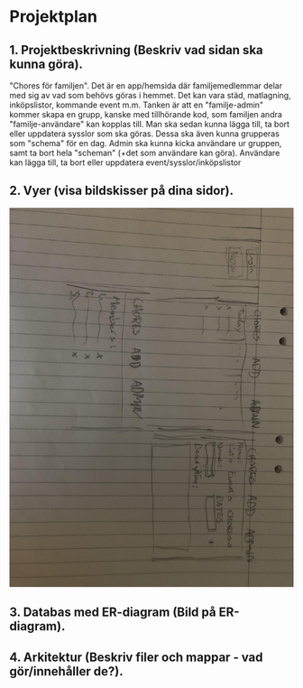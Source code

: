 # Projektplan

## 1. Projektbeskrivning (Beskriv vad sidan ska kunna göra).
"Chores för familjen". Det är en app/hemsida där familjemedlemmar delar med sig av vad som behövs göras i hemmet. Det kan vara städ, matlagning, inköpslistor, kommande event m.m. Tanken är att en "familje-admin" kommer skapa en grupp, kanske med tillhörande kod, som familjen andra "familje-användare" kan kopplas till. Man ska sedan kunna lägga till, ta bort eller uppdatera sysslor som ska göras. Dessa ska även kunna grupperas som "schema" för en dag. Admin ska kunna kicka användare ur gruppen, samt ta bort hela "scheman" (+det som användare kan göra). Användare kan lägga till, ta bort eller uppdatera event/sysslor/inköpslistor
## 2. Vyer (visa bildskisser på dina sidor).
![skiss](Skiss.jpg)
## 3. Databas med ER-diagram (Bild på ER-diagram).
## 4. Arkitektur (Beskriv filer och mappar - vad gör/innehåller de?).



